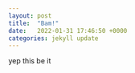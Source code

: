 ```yaml
---
layout: post
title:  "Bam!"
date:   2022-01-31 17:46:50 +0000
categories: jekyll update
---
```


yep this be it